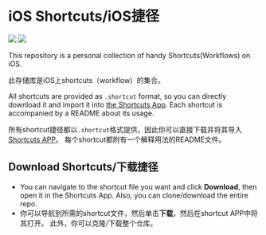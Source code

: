 
# iOS Shortcuts/iOS捷径

[![](https://visitor-count-badge.herokuapp.com/total.svg?repo_id=waysup.iOS-Shortcuts)](https://github.com/waysup/iOS-Shortcuts)
[![](https://visitor-count-badge.herokuapp.com/today.svg?repo_id=waysup.iOS-Shortcuts)](https://github.com/waysup/iOS-Shortcuts)

This repository is a personal collection of handy Shortcuts(Workflows) on iOS.

此存储库是iOS上shortcuts（workflow）的集合。

All shortcuts are provided as  `.shortcut` format, so you can directly download it and import it into [the Shortcuts App](https://itunes.apple.com/app/shortcuts/id915249334). Each shortcut is accompanied by a README about its usage.

所有shortcut捷径都以`.shortcut`格式提供，因此你可以直接下载并将其导入[Shortcuts APP](https://itunes.apple.com/app/shortcuts/id915249334)。 每个shortcut都附有一个解释用法的README文件。

## Download  Shortcuts/下载捷径

- You can navigate to the shortcut file you want and click **Download**, then open it in the Shortcuts App. Also, you can clone/download the entire repo.
- 你可以导航到所需的shortcut文件，然后单击**下载**，然后在shortcut APP中将其打开。 此外，你可以克隆/下载整个仓库。
